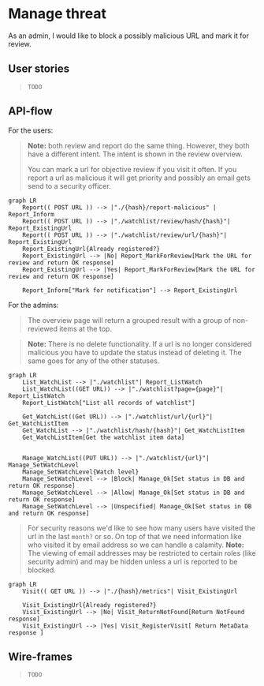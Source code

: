 # Manage threat

As an admin, I would like to block a possibly malicious URL and mark it for review.

## User stories

> `TODO`

## API-flow

For the users:

> **Note:** both review and report do the same thing.
> However, they both have a different intent. The intent is shown in the review overview.
>
> You can mark a url for objective review if you visit it often.
> If you report a url as malicious it will get priority and possibly an email gets send to a security officer.

```mermaid
graph LR
    Report(( POST URL )) --> |"./{hash}/report-malicious" | Report_Inform
    Report(( POST URL )) --> |"./watchlist/review/hash/{hash}"| Report_ExistingUrl
    Report(( POST URL )) --> |"./watchlist/review/url/{hash}"| Report_ExistingUrl
    Report_ExistingUrl{Already registered?}
    Report_ExistingUrl --> |No| Report_MarkForReview[Mark the URL for review and return OK response]
    Report_ExistingUrl --> |Yes| Report_MarkForReview[Mark the URL for review and return OK response]

    Report_Inform["Mark for notification"] --> Report_ExistingUrl
```

For the admins:

> The overview page will return a grouped result with a group of non-reviewed items at the top.

> **Note:** There is no delete functionality.
> If a url is no longer considered malicious you have to update the status instead of deleting it. The same goes for any of the other statuses.

```mermaid
graph LR
    List_WatchList --> |"./watchlist"| Report_ListWatch
    List_WatchList((GET URL)) --> |"./watchlist?page={page}"| Report_ListWatch
    Report_ListWatch["List all records of watchlist"]

    Get_WatchList((Get URL)) --> |"./watchlist/url/{url}"| Get_WatchListItem
    Get_WatchList --> |"./watchlist/hash/{hash}"| Get_WatchListItem
    Get_WatchListItem[Get the watchlist item data]


    Manage_WatchList((PUT URL)) --> |"./watchlist/{url}"| Manage_SetWatchLevel
    Manage_SetWatchLevel{Watch level}
    Manage_SetWatchLevel --> |Block| Manage_Ok[Set status in DB and return OK response]
    Manage_SetWatchLevel --> |Allow| Manage_Ok[Set status in DB and return OK response]
    Manage_SetWatchLevel --> |Unspecified| Manage_Ok[Set status in DB and return OK response]
```

> For security reasons we'd like to see how many users have visited the url in the last `month?` or so.
> On top of that we need information like who visited it by email address so we can handle a calamity.
> **Note:** The viewing of email addresses may be restricted to certain roles (like security admin) and may be hidden unless a url is reported to be blocked.

```mermaid
graph LR
    Visit(( GET URL )) --> |"./{hash}/metrics"| Visit_ExistingUrl

    Visit_ExistingUrl{Already registered?}
    Visit_ExistingUrl --> |No| Visit_ReturnNotFound[Return NotFound response]
    Visit_ExistingUrl --> |Yes| Visit_RegisterVisit[ Return MetaData response ]
```

## Wire-frames

> `TODO`
